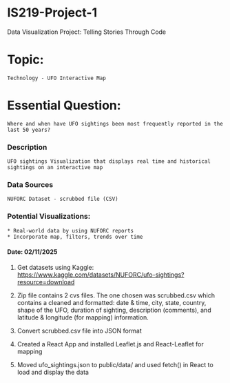 # IS219-Project-1
Data Visualization Project: Telling Stories Through Code
# Topic: 
    Technology - UFO Interactive Map
# Essential Question: 
    Where and when have UFO sightings been most frequently reported in the last 50 years?
### Description
    UFO sightings Visualization that displays real time and historical sightings on an interactive map 
### Data Sources
    NUFORC Dataset - scrubbed file (CSV)
### Potential Visualizations: 
    * Real-world data by using NUFORC reports 
    * Incorporate map, filters, trends over time

#### Date: 02/11/2025
1. Get datasets using Kaggle: https://www.kaggle.com/datasets/NUFORC/ufo-sightings?resource=download 

2. Zip file contains 2 cvs files. The one chosen was scrubbed.csv which contains a cleaned and formatted: date & time, city, state, country, shape of the UFO, duration of sighting, description (comments), and latitude & longitude (for mapping) information. 

3. Convert scrubbed.csv file into JSON format 

4. Created a React App and installed Leaflet.js and React-Leaflet for mapping 

5. Moved ufo_sightings.json to public/data/ and used fetch() in React to load and display the data

